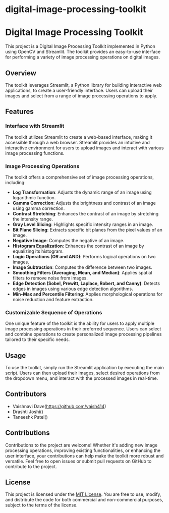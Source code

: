 # digital-image-processing-toolkit
# Digital Image Processing Toolkit

This project is a Digital Image Processing Toolkit implemented in Python using OpenCV and Streamlit. The toolkit provides an easy-to-use interface for performing a variety of image processing operations on digital images.

## Overview

The toolkit leverages Streamlit, a Python library for building interactive web applications, to create a user-friendly interface. Users can upload their images and select from a range of image processing operations to apply.

## Features

### Interface with Streamlit

The toolkit utilizes Streamlit to create a web-based interface, making it accessible through a web browser. Streamlit provides an intuitive and interactive environment for users to upload images and interact with various image processing functions.

### Image Processing Operations

The toolkit offers a comprehensive set of image processing operations, including:

- **Log Transformation**: Adjusts the dynamic range of an image using logarithmic function.
- **Gamma Correction**: Adjusts the brightness and contrast of an image using gamma correction.
- **Contrast Stretching**: Enhances the contrast of an image by stretching the intensity range.
- **Gray Level Slicing**: Highlights specific intensity ranges in an image.
- **Bit Plane Slicing**: Extracts specific bit planes from the pixel values of an image.
- **Negative Image**: Computes the negative of an image.
- **Histogram Equalization**: Enhances the contrast of an image by equalizing its histogram.
- **Logic Operations (OR and AND)**: Performs logical operations on two images.
- **Image Subtraction**: Computes the difference between two images.
- **Smoothing Filters (Averaging, Mean, and Median)**: Applies spatial filters to remove noise from images.
- **Edge Detection (Sobel, Prewitt, Laplace, Robert, and Canny)**: Detects edges in images using various edge detection algorithms.
- **Min-Max and Percentile Filtering**: Applies morphological operations for noise reduction and feature extraction.

### Customizable Sequence of Operations

One unique feature of the toolkit is the ability for users to apply multiple image processing operations in their preferred sequence. Users can select and combine operations to create personalized image processing pipelines tailored to their specific needs.

## Usage

To use the toolkit, simply run the Streamlit application by executing the main script. Users can then upload their images, select desired operations from the dropdown menu, and interact with the processed images in real-time.

## Contributors

- Vaishnavi Dave(https://github.com/vaish414)
- Drashti Joshi()
- Taneeshk Patel()

## Contributions

Contributions to the project are welcome! Whether it's adding new image processing operations, improving existing functionalities, or enhancing the user interface, your contributions can help make the toolkit more robust and versatile. Feel free to open issues or submit pull requests on GitHub to contribute to the project.

## License

This project is licensed under the [MIT License](LICENSE). You are free to use, modify, and distribute the code for both commercial and non-commercial purposes, subject to the terms of the license.
